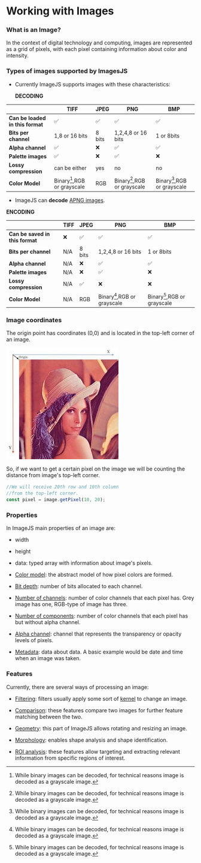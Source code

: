 # Working with Images

### What is an Image?

In the context of digital technology and computing, images are represented as a grid of pixels, with each pixel containing information about color and intensity.

### Types of images supported by ImagesJS

- Currently ImageJS supports images with these characteristics:

  **DECODING**

|                                  | TIFF                        | JPEG     | PNG                         | BMP                         |
| -------------------------------- | --------------------------- | -------- | --------------------------- | --------------------------- |
| **Can be loaded in this format** | &#9989;                     | &#9989;  | &#9989;                     | &#9989;                     |
| **Bits per channel**             | 1,8 or 16 bits              | 8 bits   | 1,2,4,8 or 16 bits          | 1 or 8bits                  |
| **Alpha channel**                | &#9989;                     | &#10060; | &#9989;                     | &#9989;                     |
| **Palette images**               | &#9989;                     | &#10060; | &#9989;                     | &#10060;                    |
| **Lossy compression**            | can be either               | yes      | no                          | no                          |
| **Color Model**                  | Binary[^1],RGB or grayscale | RGB      | Binary[^1],RGB or grayscale | Binary[^1],RGB or grayscale |

[^1]: While binary images can be decoded, for technical reasons image is decoded as a grayscale image.

- ImageJS can **decode** [APNG images](https://en.wikipedia.org/wiki/APNG).

**ENCODING**

|                                 | TIFF     | JPEG     | PNG                         | BMP                         |
| ------------------------------- | -------- | -------- | --------------------------- | --------------------------- |
| **Can be saved in this format** | &#10060; | &#9989;  | &#9989;                     | &#9989;                     |
| **Bits per channel**            | N/A      | 8 bits   | 1,2,4,8 or 16 bits          | 1 or 8bits                  |
| **Alpha channel**               | N/A      | &#10060; | &#9989;                     | &#9989;                     |
| **Palette images**              | N/A      | &#10060; | &#9989;                     | &#10060;                    |
| **Lossy compression**           | N/A      | &#9989;  | &#10060;                    | &#10060;                    |
| **Color Model**                 | N/A      | RGB      | Binary[^1],RGB or grayscale | Binary[^1],RGB or grayscale |

### Image coordinates

The origin point has coordinates (0,0) and is located in the top-left corner of an image.

![Image coordinates](./images/workingWithImages/coordinatesImage.jpg)

So, if we want to get a certain pixel on the image we will be counting the distance from image's top-left corner.

```ts
//We will receive 20th row and 10th column
//from the top-left corner.
const pixel = image.getPixel(10, 20);
```

### Properties

In ImageJS main properties of an image are:

- width

- height

- data: typed array with information about image's pixels.

- [Color model](../glossary.md#color-model 'internal link on color model'): the abstract model of how pixel colors are formed.

- [Bit depth](../glossary.md#bit-depth 'internal link on bit depth'): number of bits allocated to each channel.

- [Number of channels](../glossary.md#channel 'internal link on channels'): number of color channels that each pixel has. Grey image has one, RGB-type of image has three.

- [Number of components](../glossary.md#component 'internal link on components'): number of color channels that each pixel has but without alpha channel.

- [Alpha channel](../glossary.md#alpha-channel 'internal link on alpha-channel'): channel that represents the transparency or opacity levels of pixels.

- [Metadata](../glossary.md#metadata 'internal link on metadata'): data about data. A basic example would be date and time when an image was taken.

### Features

Currently, there are several ways of processing an image:

- [Filtering](../features/filters/filters.md 'internal link on filters'): filters usually apply some sort of [kernel](../glossary.md#kernel 'internal link on kernel') to change an image.

- [Comparison](../features/comparison/comparison.md 'internal link on comparison'): these features compare two images for further feature matching between the two.

- [Geometry](../features/geometry/geometry.md 'internal link on geometry'): this part of ImageJS allows rotating and resizing an image.

- [Morphology](../features/morphology/morphology.md 'internal link on morphology'): enables shape analysis and shape identification.

- [ROI analysis](../features/regions-of-interest/regions-of-interest.md 'internal link on roi analysis'): these features allow targeting and extracting relevant information from specific regions of interest.
